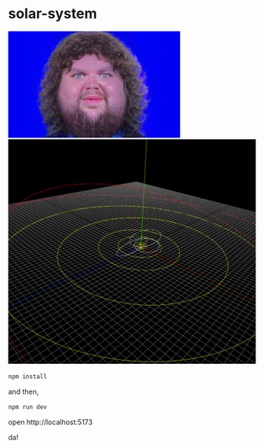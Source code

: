 # solar-system

![apowogize](https://raw.githubusercontent.com/ernie-hs/jdvance/master/vance.png)
![space](https://raw.githubusercontent.com/ernie-hs/solar-system/master/sample.png)

```sh
npm install
```

and then,

```sh
npm run dev
```

open http://localhost:5173

da!

  
